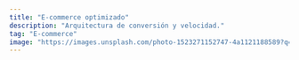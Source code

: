 ```yaml
---
title: "E-commerce optimizado"
description: "Arquitectura de conversión y velocidad."
tag: "E-commerce"
image: "https://images.unsplash.com/photo-1523271152747-4a1121188589?q=80&w=1400&auto=format&fit=crop"
---
```


